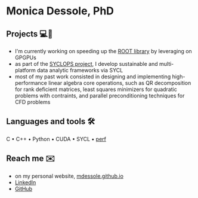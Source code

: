 # Monica Dessole, PhD

## Projects 💻🚀

- I'm currently working on speeding up the [ROOT library](https://github.com/root-project/root) by leveraging on GPGPUs
- as part of the [SYCLOPS project](https://www.syclops.org), I develop sustainable and multi-platform data analytic frameworks via SYCL 
- most of my past work consisted in designing and implementing high-performance linear algebra core operations, such as QR decomposition for rank deficient matrices, least squares minimizers for quadratic problems with contraints, and parallel preconditioning techniques for CFD problems

## Languages and tools 🛠️

C • C++ • Python • CUDA • SYCL • [perf](https://perf.wiki.kernel.org/index.php/Main_Page) 

## Reach me ✉️

- on my personal website, [mdessole.github.io](https://mdessole.github.io)
- [LinkedIn](https://www.linkedin.com/in/mdessole/)
- [GitHub](https://github.com/mdessole)
  
<!--
**mdessole/mdessole** is a ✨ _special_ ✨ repository because its `README.md` (this file) appears on your GitHub profile.

Here are some ideas to get you started:

- 🔭 I’m currently working on ...
- 🌱 I’m currently learning ...
- 👯 I’m looking to collaborate on ...
- 🤔 I’m looking for help with ...
- 💬 Ask me about ...
- 📫 How to reach me: ...
- 😄 Pronouns: ...
- ⚡ Fun fact: ...
-->
